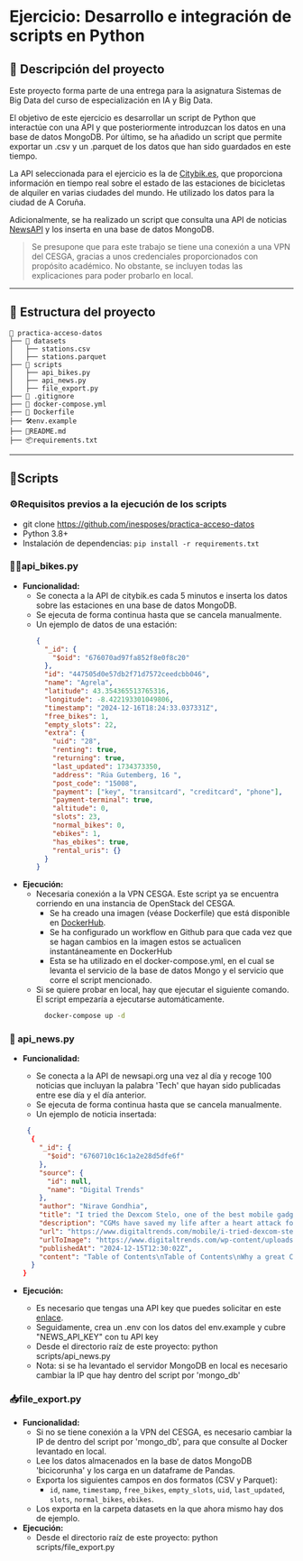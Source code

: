 # Ejercicio: Desarrollo e integración de scripts en Python

## 📜 Descripción del proyecto

Este proyecto forma parte de una entrega para la asignatura Sistemas de Big Data del curso de especialización en IA y Big Data.

El objetivo de este ejercicio es desarrollar un script de  Python que interactúe con una API y que posteriormente introduzcan los datos en una base de datos MongoDB. Por último, se ha añadido un script que permite exportar un .csv y un .parquet de los datos que han sido guardados en este tiempo.

La API seleccionada para el ejercicio es la de [Citybik.es](https://citybik.es/), que proporciona información en tiempo real sobre el estado de las estaciones de bicicletas de alquiler en varias ciudades del mundo. He utilizado los datos para la ciudad de A Coruña.

Adicionalmente, se ha realizado un script que consulta una API de noticias [NewsAPI](https://newsapi.org/) y los inserta en una base de datos MongoDB.

> Se presupone que para este trabajo se tiene una conexión a una VPN del CESGA, gracias a unos credenciales proporcionados con propósito académico.  No obstante, se incluyen todas las explicaciones para poder probarlo en local.
---

## 📁 Estructura del proyecto

```plaintext
📂 practica-acceso-datos
├── 📁 datasets
│   ├── stations.csv
│   ├── stations.parquet
├── 📁 scripts
│   ├── api_bikes.py
│   ├── api_news.py
│   ├── file_export.py
├── 🔗 .gitignore
├── 🐳 docker-compose.yml
├── 🐳 Dockerfile
├── 🛠️env.example
├── 📄README.md
├── 📦requirements.txt
```

---

## 📝Scripts

###  ⚙️Requisitos previos a la ejecución de los scripts
- git clone https://github.com/inesposes/practica-acceso-datos
- Python 3.8+
- Instalación de dependencias: ```pip install -r requirements.txt```

### 🚴‍♂️api_bikes.py
- **Funcionalidad:**
  - Se conecta a la API de citybik.es cada 5 minutos e inserta los datos sobre las estaciones en una base de datos MongoDB.
  - Se ejecuta de forma continua hasta que se cancela manualmente.
  - Un ejemplo de datos de una estación:
    ```json
    {
      "_id": {
        "$oid": "676070ad97fa852f8e0f8c20"
      },
      "id": "447505d0e57db2f71d7572ceedcbb046",
      "name": "Agrela",
      "latitude": 43.354365513765316,
      "longitude": -8.422193301049806,
      "timestamp": "2024-12-16T18:24:33.037331Z",
      "free_bikes": 1,
      "empty_slots": 22,
      "extra": {
        "uid": "28",
        "renting": true,
        "returning": true,
        "last_updated": 1734373350,
        "address": "Rúa Gutemberg, 16 ",
        "post_code": "15008",
        "payment": ["key", "transitcard", "creditcard", "phone"],
        "payment-terminal": true,
        "altitude": 0,
        "slots": 23,
        "normal_bikes": 0,
        "ebikes": 1,
        "has_ebikes": true,
        "rental_uris": {}
      }
    }

    ```
- **Ejecución:**
   - Necesaria conexión a la VPN CESGA. Este script ya se encuentra corriendo en una instancia de OpenStack del CESGA. 
      - Se ha creado una imagen (véase Dockerfile) que está disponible en   [DockerHub](https://hub.docker.com/r/inesposes/practica-acceso-datos). 
      - Se ha configurado un workflow en Github para que cada vez que se hagan cambios en la imagen estos se actualicen instantáneamente en DockerHub
      - Esta se ha utilizado en el docker-compose.yml, en el cual se levanta el servicio de la base de datos Mongo y el servicio que corre el script mencionado.
   - Si se quiere probar en local, hay que ejecutar el siguiente comando. El script empezaría a ejecutarse automáticamente.
      ```bash
        docker-compose up -d
      ```
### 📰 api_news.py
- **Funcionalidad:**
  - Se conecta a la API de newsapi.org una vez al día y recoge 100 noticias que incluyan la palabra 'Tech' que hayan sido publicadas entre ese día y el día anterior.
  - Se ejecuta de forma continua hasta que se cancela manualmente.
  - Un ejemplo de noticia insertada:
  ```json
   {
    {
      "_id": {
        "$oid": "6760710c16c1a2e28d5dfe6f"
      },
      "source": {
        "id": null,
        "name": "Digital Trends"
      },
      "author": "Nirave Gondhia",
      "title": "I tried the Dexcom Stelo, one of the best mobile gadgets for tracking your glucose",
      "description": "CGMs have saved my life after a heart attack four years ago. I recently tried the Dexcom Stelo OTC CGM, and it's been mighty impressive.",
      "url": "https://www.digitaltrends.com/mobile/i-tried-dexcom-stelo-one-of-the-best-mobile-gadgets-for-tracking-your-glucose/",
      "urlToImage": "https://www.digitaltrends.com/wp-content/uploads/2024/11/dexcom-stelo-photography-pred-makinglunch-sensor-closeup-1201x901-1c7b5e7.jpg?resize=1200%2C630&p=1",
      "publishedAt": "2024-12-15T12:30:02Z",
      "content": "Table of Contents\nTable of Contents\nWhy a great CGM is so valuable to diabetics\nA brief look at my CGM history\nWhy the Dexcom Stelo is great for most people\nThe key differences between the Dexco… [+8002 chars]"
    }
  }

  ```

- **Ejecución:**
   - Es necesario que tengas una API key que puedes solicitar en este [enlace](https://newsapi.org/register). 
   - Seguidamente, crea un .env con los datos del env.example y cubre "NEWS_API_KEY" con tu API key
   - Desde el directorio raíz de este proyecto: python scripts/api_news.py
   - Nota: si se ha levantado el servidor MongoDB en local es necesario cambiar la IP que hay dentro del script por 'mongo_db'

### 📥file_export.py
- **Funcionalidad:**
  - Si no se tiene conexión a la VPN del CESGA, es necesario cambiar la IP de dentro del script por 'mongo_db', para que consulte al Docker levantado en local.
  - Lee los datos almacenados en la base de datos MongoDB 'bicicorunha' y los carga en un dataframe de Pandas.
  - Exporta los siguientes campos en dos formatos (CSV y Parquet):
    - `id`, `name`, `timestamp`, `free_bikes`, `empty_slots`, `uid`, `last_updated`, `slots`, `normal_bikes`, `ebikes`.
  - Los exporta en la carpeta datasets en la que ahora mismo hay dos de ejemplo.
- **Ejecución:**
   - Desde el directorio raíz de este proyecto: python scripts/file_export.py


